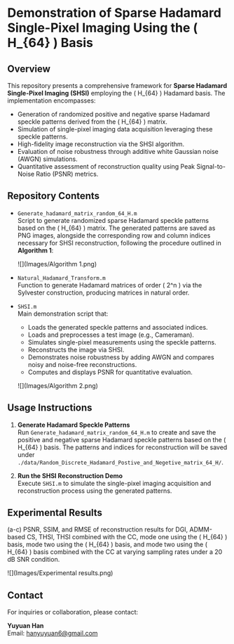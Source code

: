 # Demonstration of Sparse Hadamard Single-Pixel Imaging Using the \( H_{64} \) Basis

## Overview

This repository presents a comprehensive framework for **Sparse Hadamard Single-Pixel Imaging (SHSI)** employing the \( H_{64} \) Hadamard basis. The implementation encompasses:

- Generation of randomized positive and negative sparse Hadamard speckle patterns derived from the \( H_{64} \) matrix.
- Simulation of single-pixel imaging data acquisition leveraging these speckle patterns.
- High-fidelity image reconstruction via the SHSI algorithm.
- Evaluation of noise robustness through additive white Gaussian noise (AWGN) simulations.
- Quantitative assessment of reconstruction quality using Peak Signal-to-Noise Ratio (PSNR) metrics.

## Repository Contents

- `Generate_hadamard_matrix_random_64_H.m`  
  Script to generate randomized sparse Hadamard speckle patterns based on the \( H_{64} \) matrix. The generated patterns are saved as PNG images, alongside the corresponding row and column indices necessary for SHSI reconstruction, following the procedure outlined in **Algorithm 1**:

  ![](Images/Algorithm 1.png)

- `Natural_Hadamard_Transform.m`  
  Function to generate Hadamard matrices of order \( 2^n \) via the Sylvester construction, producing matrices in natural order.

- `SHSI.m`  
  Main demonstration script that:
  - Loads the generated speckle patterns and associated indices.
  - Loads and preprocesses a test image (e.g., Cameraman).
  - Simulates single-pixel measurements using the speckle patterns.
  - Reconstructs the image via SHSI.
  - Demonstrates noise robustness by adding AWGN and compares noisy and noise-free reconstructions.
  - Computes and displays PSNR for quantitative evaluation.

  ![](Images/Algorithm 2.png)

## Usage Instructions

1. **Generate Hadamard Speckle Patterns**  
   Run `Generate_hadamard_matrix_random_64_H.m` to create and save the positive and negative sparse Hadamard speckle patterns based on the \( H_{64} \) basis. The patterns and indices for reconstruction will be saved under `./data/Random_Discrete_Hadamard_Postive_and_Negetive_matrix_64_H/`.

2. **Run the SHSI Reconstruction Demo**  
   Execute `SHSI.m` to simulate the single-pixel imaging acquisition and reconstruction process using the generated patterns.

## Experimental Results

(a-c) PSNR, SSIM, and RMSE of reconstruction results for DGI, ADMM-based CS, THSI, THSI combined with the CC, mode one using the \( H_{64} \) basis, mode two using the \( H_{64} \) basis, and mode two using the \( H_{64} \) basis combined with the CC at varying sampling rates under a 20 dB SNR condition.

![](Images/Experimental results.png)

## Contact

For inquiries or collaboration, please contact:

**Yuyuan Han**  
Email: hanyuyuan6@gmail.com